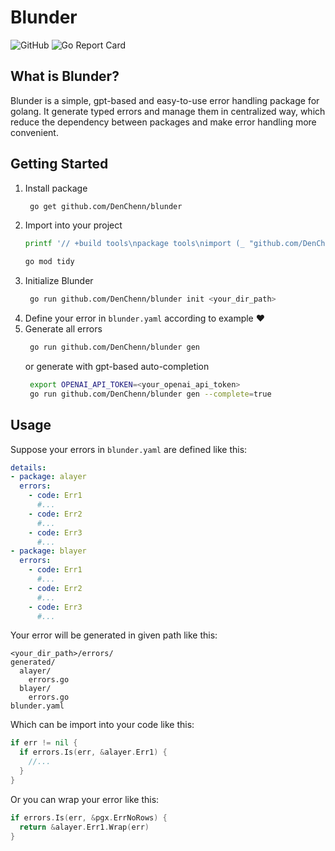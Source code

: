 # Blunder
![GitHub](https://img.shields.io/github/license/DenChenn/blunder)
![Go Report Card](https://goreportcard.com/badge/github.com/DenChenn/blunder)

## What is Blunder?
Blunder is a simple, gpt-based and easy-to-use error handling package for golang. 
It generate typed errors and manage them in centralized way, which reduce the dependency between packages and make error handling more convenient.

## Getting Started
1. Install package
   ```bash
    go get github.com/DenChenn/blunder
   ```
2. Import into your project
   ```bash
   printf '// +build tools\npackage tools\nimport (_ "github.com/DenChenn/blunder")' | gofmt > tools.go

   go mod tidy
   ```
3. Initialize Blunder
   ```bash
    go run github.com/DenChenn/blunder init <your_dir_path>
   ```
3. Define your error in `blunder.yaml` according to example ❤️
4. Generate all errors
   ```bash
    go run github.com/DenChenn/blunder gen
   ```
   or generate with gpt-based auto-completion
   ```bash
    export OPENAI_API_TOKEN=<your_openai_api_token>
    go run github.com/DenChenn/blunder gen --complete=true 
   ```

## Usage
Suppose your errors in `blunder.yaml` are defined like this:
```yaml
details:
- package: alayer
  errors:
    - code: Err1
      #...
    - code: Err2
      #...
    - code: Err3
      #...
- package: blayer
  errors:
    - code: Err1
      #...
    - code: Err2
      #...
    - code: Err3
      #...
```

Your error will be generated in given path like this:
```
<your_dir_path>/errors/
generated/
  alayer/ 
    errors.go
  blayer/
    errors.go
blunder.yaml
```

Which can be import into your code like this:
```go
if err != nil {
  if errors.Is(err, &alayer.Err1) {
    //...
  }
}
```

Or you can wrap your error like this:
```go
if errors.Is(err, &pgx.ErrNoRows) {
  return &alayer.Err1.Wrap(err) 
}
```
